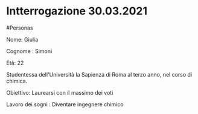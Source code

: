 # Intterrogazione  30.03.2021

#Personas 

Nome: Giulia  

Cognome : Simoni

Età: 22

Studentessa dell'Università la Sapienza di Roma al  terzo anno, nel corso di chimica.

Obiettivo: Laurearsi con il massimo dei voti 

Lavoro dei sogni :  Diventare ingegnere chimico 
